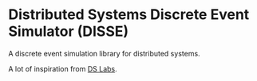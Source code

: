 # Distributed Systems Discrete Event Simulator (DISSE)

A discrete event simulation library for distributed systems.

A lot of inspiration from [DS Labs](https://github.com/emichael/dslabs).

